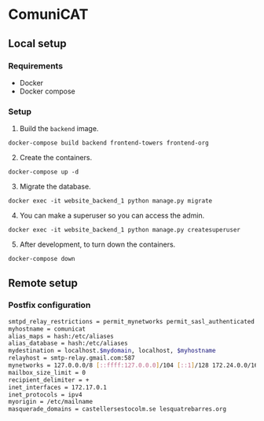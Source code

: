 # ComuniCAT

## Local setup

### Requirements

- Docker
- Docker compose

### Setup

1. Build the `backend` image.

```shell
docker-compose build backend frontend-towers frontend-org
```

2. Create the containers.

```shell
docker-compose up -d
```

3. Migrate the database.

```shell
docker exec -it website_backend_1 python manage.py migrate
```

4. You can make a superuser so you can access the admin.

```shell
docker exec -it website_backend_1 python manage.py createsuperuser
```

5. After development, to turn down the containers.

```shell
docker-compose down
```

## Remote setup

### Postfix configuration
```bash
smtpd_relay_restrictions = permit_mynetworks permit_sasl_authenticated defer_unauth_destination
myhostname = comunicat
alias_maps = hash:/etc/aliases
alias_database = hash:/etc/aliases
mydestination = localhost.$mydomain, localhost, $myhostname
relayhost = smtp-relay.gmail.com:587
mynetworks = 127.0.0.0/8 [::ffff:127.0.0.0]/104 [::1]/128 172.24.0.0/16
mailbox_size_limit = 0
recipient_delimiter = +
inet_interfaces = 172.17.0.1
inet_protocols = ipv4
myorigin = /etc/mailname
masquerade_domains = castellersestocolm.se lesquatrebarres.org
```
